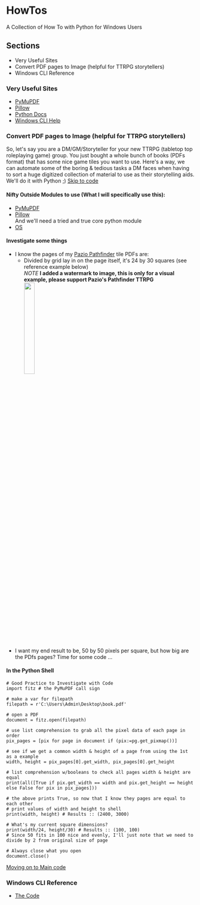 # HowTos
A Collection of How To with Python for Windows Users

## Sections
- Very Useful Sites
- Convert PDF pages to Image (helpful for TTRPG storytellers)
- Windows CLI Reference

### Very Useful Sites
- [PyMuPDF](https://pymupdf.readthedocs.io/en/latest/)
- [Pillow](https://pillow.readthedocs.io/en/stable/)
- [Python Docs](https://docs.python.org/3/howto/index.html)
- [Windows CLI Help](https://learn.microsoft.com/en-us/windows-server/administration/windows-commands/windows-commands)

### Convert PDF pages to Image (helpful for TTRPG storytellers)
So, let's say you are a DM/GM/Storyteller for your new TTRPG (tabletop top roleplaying game) group.
You just bought a whole bunch of books (PDFs format) that has some nice game tiles you want to use.
Here's a way, we can automate some of the boring & tedious tasks a DM faces when having to sort a huge 
digitized collection of material to use as their storytelling aids. We'll do it with Python ;) 
[Skip to code](https://github.com/DracoDaine/HowTos/blob/main/pdf_to_image.py)

#### Nifty Outside Modules to use (What I will specifically use this):
- [PyMuPDF](https://pymupdf.readthedocs.io/en/latest/)
- [Pillow](https://pillow.readthedocs.io/en/stable/) <br />
And we'll need a tried and true core python module
- [OS](https://docs.python.org/3/library/os.html)

#### Investigate some things
- I know the pages of my [Pazio Pathfinder](https://paizo.com/pathfinder) tile PDFs are:
    - Divided by grid lay in on the page itself, it's 24 by 30 squares (see reference example below) <br />
*NOTE* **I added a watermark to image, this is only for a visual example, please support Pazio's Pathfinder TTRPG** <br />
<img src="https://user-images.githubusercontent.com/121499635/219536090-b1420fc3-1cb2-4381-9a9c-c2fe37a47bb1.png" width=25% height=25%> <br />
- I want my end result to be, 50 by 50 pixels per square, but how big are the PDfs pages? Time for some code ...

#### In the Python Shell <br />
```
# Good Practice to Investigate with Code
import fitz # the PyMuPDF call sign

# make a var for filepath
filepath = r'C:\Users\Admin\Desktop\book.pdf'

# open a PDF
document = fitz.open(filepath)

# use list comprehension to grab all the pixel data of each page in order
pix_pages = [pix for page in document if (pix:=pg.get_pixmap())]

# see if we get a common width & height of a page from using the 1st as a example
width, height = pix_pages[0].get_width, pix_pages[0].get_height

# list comprehension w/booleans to check all pages width & height are equal
print(all([True if pix.get_width == width and pix.get_height == height else False for pix in pix_pages]))

# the above prints True, so now that I know they pages are equal to each other
# print values of width and height to shell
print(width, height) # Results :: (2400, 3000)

# What's my current square dimensions?
print(width/24, height/30) # Results :: (100, 100)
# Since 50 fits in 100 nice and evenly, I'll just note that we need to divide by 2 from original size of page

# Always close what you open
document.close()
```
[Moving on to Main code](https://github.com/DracoDaine/HowTos/blob/main/pdf_to_image.py)

### Windows CLI Reference
- [The Code](https://github.com/DracoDaine/HowTos/blob/main/WinCLI_refresher.bat)
